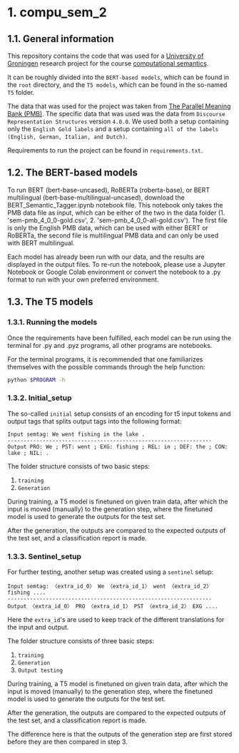 # 1. compu_sem_2

## 1.1. General information
This repository contains the code that was used for a [University of Groningen](https://www.rug.nl/?lang=en) research project for the course [computational semantics](https://ocasys.rug.nl/current/catalog/course/LIX021M05).

It can be roughly divided into the `BERT-based models`, which can be found in the `root` directory, and the `T5 models`, which can be found in the so-named `T5` folder.

The data that was used for the project was taken from [The Parallel Meaning Bank (PMB)](https://pmb.let.rug.nl/data.php). The specific data that was used was the data from `Discourse Representation Structures` version `4.0.0`. We used both a setup containing only the `English Gold labels` and a setup containing `all of the labels (English, German, Italian, and Dutch)`.

Requirements to run the project can be found in `requirements.txt`.

## 1.2. The BERT-based models

To run BERT (bert-base-uncased), RoBERTa (roberta-base), or BERT multilingual (bert-base-multilingual-uncased), download the BERT_Semantic_Tagger.ipynb notebook file. This notebook only takes the PMB data file as input, which can be either of the two in the data folder (1. 'sem-pmb_4_0_0-gold.csv', 2. 'sem-pmb_4_0_0-all-gold.csv'). The first file is only the English PMB data, which can be used with either BERT or RoBERTa, the second file is multilingual PMB data and can only be used with BERT multilingual.

Each model has already been run with our data, and the results are displayed in the output files. To re-run the notebook, please use a Jupyter Notebook or Google Colab environment or convert the notebook to a .py format to run with your own preferred environment. 

## 1.3. The T5 models

### 1.3.1. Running the models
Once the requirements have been fulfilled, each model can be run using the terminal for .py and .pyz programs, all other programs are notebooks.

For the terminal programs, it is recommended that one familiarizes themselves with the possible commands through the help function:
```bash
python $PROGRAM -h
```

### 1.3.2. Initial_setup
The so-called `initial` setup consists of an encoding for t5 input tokens and output tags that splits output tags into the following format:
```
Input semtag: We went fishing in the lake .
----------------------------------------------------------------
Output PRO: We ; PST: went ; EXG: fishing ; REL: in ; DEF: the ; CON: lake ; NIL: .
```
The folder structure consists of two basic steps:

1. `training`
2. `Generation`

During training, a T5 model is finetuned on given train data, after which the input is moved (manually) to the generation step, where the finetuned model is used to generate the outputs for the test set.

After the generation, the outputs are compared to the expected outputs of the test set, and a classification report is made.

### 1.3.3. Sentinel_setup
For further testing, another setup was created using a `sentinel` setup:
```
Input semtag: 〈extra_id_0〉 We 〈extra_id_1〉 went 〈extra_id_2〉 fishing ....
----------------------------------------------------------------
Output 〈extra_id_0〉 PRO 〈extra_id_1〉 PST 〈extra_id_2〉 EXG ....
```
Here the `extra_id`'s are used to keep track of the different translations for the input and output.

The folder structure consists of three basic steps:

1. `training`
2. `Generation`
3. `Output testing`

During training, a T5 model is finetuned on given train data, after which the input is moved (manually) to the generation step, where the finetuned model is used to generate the outputs for the test set.

After the generation, the outputs are compared to the expected outputs of the test set, and a classification report is made.

The difference here is that the outputs of the generation step are first stored before they are then compared in step 3.
